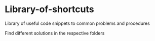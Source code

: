# Library-of-shortcuts
Library of useful code snippets to common problems and procedures

Find different solutions in the respective folders
